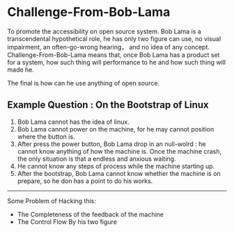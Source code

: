 # Challenge-From-Bob-Lama

To promote the accessibility on open source system. Bob Lama is a transcendental hypothetical role, he has only two figure can use, no visual impairment, an often-go-wrong hearing， and no idea of any concept. Challenge-From-Bob-Lama means that,
once Bob Lama has a product set for a system, how such thing will performance to he and how such thing will made he.

The final is how can he use anything of open source.

## Example Question : On the Bootstrap of Linux

1. Bob Lama cannot has the idea of linux.
2. Bob Lama cannot power on the machine, for he may cannot position where the button is.
3. After press the power button, Bob Lama drop in an null-wolrd : he cannot know anything of how the machine is. Once the machine crash, the only situation is that a endless and anxious waiting.
4. He cannot know any steps of process while the machine starting up.
5. After the bootstrap, Bob Lama cannot know whether the machine is on prepare, so he don has a point to do his works.

----

Some Problem of Hacking this:

- The Completeness of the feedback of the machine
- The Control Flow By his two figure

